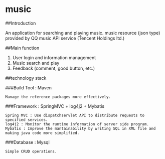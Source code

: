 # music


##Introduction

An application for searching and playing music.
music resource (json type) provided by QQ music API service (Tencent Holdings ltd.)

##Main function

1. User login and information management
2. Music search and play 
3. Feedback (comment, good button, etc.)


##technology stack

###Build Tool : Maven

    Manage the reference packages more effectively.
   
###Framework : SpringMVC + log4j2 + Mybatis

    Spring MVC : Use dispatchservlet API to distribute requests to specified services.  
    log4j2 : Monitor the runtime information of server side program.  
    Mybatis : Improve the mantainability by writing SQL in XML file and making java code more simplified.
    
###Database : Mysql 

    Simple CRUD operations.


    
   
    
    
            

            


